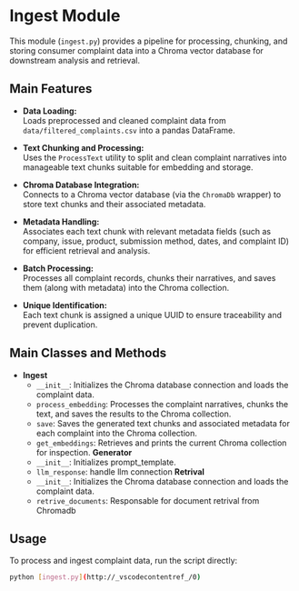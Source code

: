 # Ingest Module

This module (`ingest.py`) provides a pipeline for processing, chunking, and storing consumer complaint data into a Chroma vector database for downstream analysis and retrieval.

## Main Features

- **Data Loading:**  
  Loads preprocessed and cleaned complaint data from `data/filtered_complaints.csv` into a pandas DataFrame.

- **Text Chunking and Processing:**  
  Uses the `ProcessText` utility to split and clean complaint narratives into manageable text chunks suitable for embedding and storage.

- **Chroma Database Integration:**  
  Connects to a Chroma vector database (via the `ChromaDb` wrapper) to store text chunks and their associated metadata.

- **Metadata Handling:**  
  Associates each text chunk with relevant metadata fields (such as company, issue, product, submission method, dates, and complaint ID) for efficient retrieval and analysis.

- **Batch Processing:**  
  Processes all complaint records, chunks their narratives, and saves them (along with metadata) into the Chroma collection.

- **Unique Identification:**  
  Each text chunk is assigned a unique UUID to ensure traceability and prevent duplication.

## Main Classes and Methods

- **Ingest**
  - `__init__`: Initializes the Chroma database connection and loads the complaint data.
  - `process_embedding`: Processes the complaint narratives, chunks the text, and saves the results to the Chroma collection.
  - `save`: Saves the generated text chunks and associated metadata for each complaint into the Chroma collection.
  - `get_embeddings`: Retrieves and prints the current Chroma collection for inspection.
  **Generator**
  - `__init__`: Initializes prompt_template.
  - `llm_response`: handle llm connection
  **Retrival**
  - `__init__`: Initializes the Chroma database connection and loads the complaint data.
  - `retrive_documents`: Responsable for document retrival from Chromadb

## Usage

To process and ingest complaint data, run the script directly:

```sh
python [ingest.py](http://_vscodecontentref_/0)